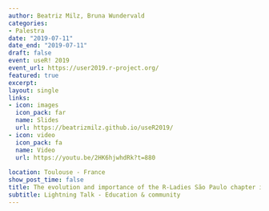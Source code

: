 ```yaml
---
author: Beatriz Milz, Bruna Wundervald
categories:
- Palestra
date: "2019-07-11"
date_end: "2019-07-11"
draft: false
event: useR! 2019
event_url: https://user2019.r-project.org/
featured: true
excerpt: 
layout: single
links:
- icon: images
  icon_pack: far
  name: Slides
  url: https://beatrizmilz.github.io/useR2019/
- icon: video
  icon_pack: fa
  name: Video
  url: https://youtu.be/2HK6hjwhdRk?t=880
  
location: Toulouse - France
show_post_time: false
title: The evolution and importance of the R-Ladies São Paulo chapter in Brazil
subtitle: Lightning Talk - Education & community 
---
```

